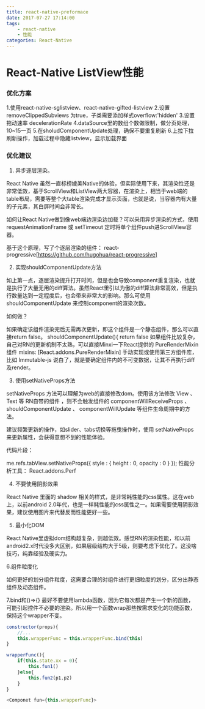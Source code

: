```yaml
---
title: react-native-preformace
date: 2017-07-27 17:14:00
tags:
    - react-native
    - 性能
categories: React-Native
---
```

React-Native ListView性能
===================================

### 优化方案
1.使用react-native-sglistview、react-native-gifted-listview
2.设置removeClippedSubviews 为true，子类需要添加样式overflow:'hidden'
3.设置拖动速率 decelerationRate
4.dataSource里的数组个数做限制，做分页处理，10~15一页
5.在sholudComponentUpdate处理，确保不要重复刷新
6.上拉下拉刷新操作，加载过程中隐藏listview，显示加载界面

<!-- more -->

### 优化建议
1. 异步逐层渲染。

React Native 虽然一直标榜媲美Native的体验，但实际使用下来，其渲染性还是非常低效，基于ScrollView和ListView两大容器，在渲染上，相当于web端的table布局，需要等整个大table渲染完成才显示页面，也就是说，当容器内有大量的子元素，其白屏时间会非常长。

如何让React Native做到像web端边渲染边加载？可以采用异步渲染的方式，使用requestAnimationFrame 或 setTimeout 定时将单个组件push进ScrollView容器。

基于这个原理，写了个逐层渲染的组件： react-progressive[https://github.com/hugohua/react-progressive]

2. 实现shouldComponentUpdate方法

如上第一点，逐层渲染提升打开时间，但是也会导致component重复渲染，也就是执行了大量无用的diff算法。虽然React里引以为傲的diff算法非常高效，但是执行数量达到一定程度后，也会带来非常大的影响。那么可使用 shouldComponentUpdate 来控制component的渲染次数。

如何做？

如果确定该组件渲染完后无需再次更新，即这个组件是一个静态组件，那么可以直接return false。
shouldComponentUpdate(){
    return false
如果组件比较复杂，自己对RN的更新机制不太熟，可以直接Minxi一下React提供的 PureRenderMixin 组件
mixins: [React.addons.PureRenderMixin]
手动实现或使用第三方组件库，比如 Immutable-js
说白了，就是要确定组件内的不可变数据，让其不再执行diff及render。

3. 使用setNativeProps方法

setNativeProps 方法可以理解为web的直接修改dom。使用该方法修改 View 、 Text 等 RN自带的组件 ，则不会触发组件的 componentWillReceiveProps 、 shouldComponentUpdate 、 componentWillUpdate 等组件生命周期中的方法。

建议频繁更新的操作，如slider、tabs切换等拖曳操作时，使用 setNativeProps 来更新属性，会获得意想不到的性能体验。

代码片段：

me.refs.tabView.setNativeProps({
                style : {
                    height : 0,
                    opacity : 0
                }
            });
性能分析工具： React.addons.Perf

4. 不要使用阴影效果

React Native 里面的 shadow 相关的样式，是非常耗性能的css属性。这在web上，以前android 2.0年代，也是一样耗性能的css属性之一。如果需要使用阴影效果，建议使用图片来代替反而性能更好一些。

5. 最小化DOM

React Native里虚拟dom结构越复杂，则越低效。感觉RN的渲染性能，和以前android2.x时代没多大区别，如果层级结构大于5级，则要考虑下优化了。这没啥技巧，纯靠经验及硬实力。

6.组件粒度化

如何更好的划分组件粒度，这需要合理的对组件进行更细粒度的划分，区分出静态组件及动态组件。

7.bind和()=>{}
最好不要使用lambda函数，因为它每次都是产生一个新的函数，可能引起控件不必要的渲染。所以用一个函数wrap那些按需求变化的功能函数，保持这个wrapper不变。
``` javascript
constructor(props){
    //...
    this.wrapperFunc = this.wrapperFunc.bind(this)
}

wrapperFunc(){
    if(this.state.xx = 0){
        this.fun1()
    }else{
        this.fun2(p1,p2)
    }
}

<Componet fun={this.wrapperFunc}>
```